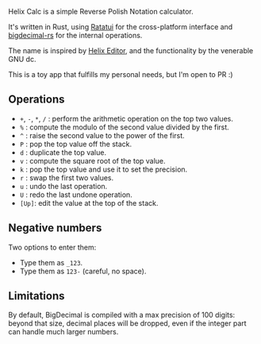 Helix Calc is a simple Reverse Polish Notation calculator.

It's written in Rust, using [Ratatui](https://ratatui.rs) for the
cross-platform interface and [bigdecimal-rs](https://github.com/akubera/bigdecimal-rs)
for the internal operations.

The name is inspired by [Helix Editor](https://helix-editor.com/), and the
functionality by the venerable GNU dc.

This is a toy app that fulfills my personal needs, but I'm open to PR :)

## Operations

- `+`, `-`, `*`, `/` : perform the arithmetic operation on the top two values.
- `%` : compute the modulo of the second value divided by the first.
- `^` : raise the second value to the power of the first.
- `P` : pop the top value off the stack.
- `d` : duplicate the top value.
- `v` : compute the square root of the top value.
- `k` : pop the top value and use it to set the precision.
- `r` : swap the first two values.
- `u` : undo the last operation.
- `U` : redo the last undone operation.
- `[Up]`: edit the value at the top of the stack.

## Negative numbers

Two options to enter them:

- Type them as `_123`.
- Type them as `123-` (careful, no space).

## Limitations

By default, BigDecimal is compiled with a max precision of 100 digits: beyond
that size, decimal places will be dropped, even if the integer part can handle
much larger numbers.
